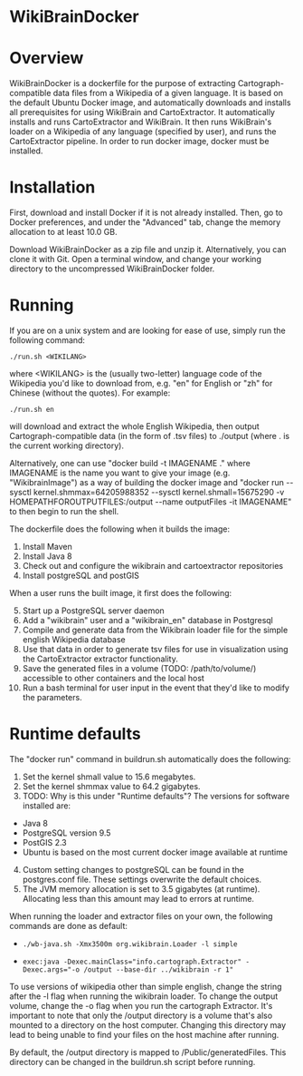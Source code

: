 # WikiBrainDocker

# Overview

WikiBrainDocker is a dockerfile for the purpose of extracting
Cartograph-compatible data files from a Wikipedia of a given language. It is
based on the default Ubuntu Docker image, and automatically downloads and
installs all prerequisites for using WikiBrain and CartoExtractor. It
automatically installs and runs CartoExtractor and WikiBrain.  It then runs
WikiBrain's loader on a Wikipedia of any language (specified by user), and runs
the CartoExtractor pipeline. In order to run docker image, docker must be
installed.

# Installation

First, download and install Docker if it is not already installed. Then, go to
Docker preferences, and under the "Advanced" tab, change the memory allocation
to at least 10.0 GB.

Download WikiBrainDocker as a zip file and unzip it. Alternatively, you can
clone it with Git. Open a terminal window, and change your working directory to
the uncompressed WikiBrainDocker folder.

# Running

If you are on a unix system and are looking for ease of use, simply run the
following command:

    ./run.sh <WIKILANG>

where \<WIKILANG\> is the (usually two-letter) language code of the Wikipedia
you'd like to download from, e.g. "en" for English or "zh" for Chinese (without
the quotes). For example:

    ./run.sh en

will download and extract the whole English Wikipedia, then output
Cartograph-compatible data (in the form of .tsv files) to ./output (where . is
the current working directory).

Alternatively, one can use "docker build -t IMAGENAME ." where IMAGENAME is the
name you want to give your image (e.g. "WikibrainImage") as a way of building
the docker image and "docker run --sysctl kernel.shmmax=64205988352 --sysctl
kernel.shmall=15675290 -v HOMEPATHFOROUTPUTFILES:/output --name outputFiles -it
IMAGENAME" to then begin to run the shell.

The dockerfile does the following when it builds the image:

1. Install Maven
2. Install Java 8
3. Check out and configure the wikibrain and cartoextractor repositories
4. Install postgreSQL and postGIS

When a user runs the built image, it first does the following:

5. Start up a PostgreSQL server daemon
5. Add a "wikibrain" user and a "wikibrain\_en" database in Postgresql
6. Compile and generate data from the Wikibrain loader file for the simple
   english Wikipedia database
7. Use that data in order to generate tsv files for use in visualization using
   the CartoExtractor extractor functionality.
8. Save the generated files in a volume (TODO: /path/to/volume/) accessible to
   other containers and the local host
9. Run a bash terminal for user input in the event that they'd like to modify
   the parameters.

# Runtime defaults 

The "docker run" command in buildrun.sh automatically does the following:
1. Set the kernel shmall value to 15.6 megabytes.
2. Set the kernel shmmax value to 64.2 gigabytes.
3. TODO: Why is this under "Runtime defaults"? The versions for software
   installed are: 
  - Java 8
  - PostgreSQL version 9.5
  - PostGIS 2.3
  - Ubuntu is based on the most current docker image available at runtime
4. Custom setting changes to postgreSQL can be found in the postgres.conf file.
   These settings overwrite the default choices.
5. The JVM memory allocation is set to 3.5 gigabytes (at runtime).
   Allocating less than this amount may lead to errors at runtime. 

When running the loader and extractor files on your own, the following commands
are done as default: 
-     ./wb-java.sh -Xmx3500m org.wikibrain.Loader -l simple
-     exec:java -Dexec.mainClass="info.cartograph.Extractor" -Dexec.args="-o /output --base-dir ../wikibrain -r 1"

To use versions of wikipedia other than simple english, change the string after
the -l flag when running the wikibrain loader.  To change the output volume,
change the -o flag when you run the cartograph Extractor. It's important to
note that only the /output directory is a volume that's also mounted to a
directory on the host computer. Changing this directory may lead to being
unable to find your files on the host machine after running. 

By default, the /output directory is mapped to /Public/generatedFiles. This
directory can be changed in the buildrun.sh script before running. 
